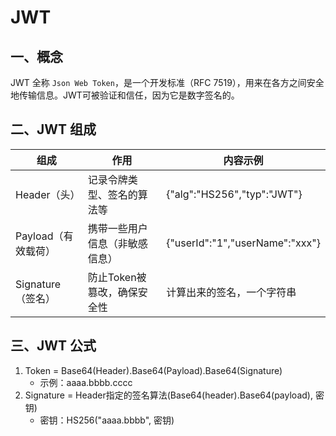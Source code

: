 # JWT

## 一、概念
JWT 全称 `Json Web Token`，是一个开发标准（RFC 7519），用来在各方之间安全地传输信息。JWT可被验证和信任，因为它是数字签名的。

## 二、JWT 组成
| 组成 | 作用 | 内容示例 |
| ---- | ---- | ---- |
| Header（头） | 记录令牌类型、签名的算法等 | {"alg":"HS256","typ":"JWT"} |
| Payload（有效载荷）| 携带一些用户信息（非敏感信息） | {"userId":"1","userName":"xxx"} |
| Signature（签名）|防止Token被篡改，确保安全性 | 计算出来的签名，一个字符串 |

## 三、JWT 公式
1. Token = Base64(Header).Base64(Payload).Base64(Signature)
    - 示例：aaaa.bbbb.cccc
2. Signature = Header指定的签名算法(Base64(header).Base64(payload), 密钥)
    - 密钥：HS256("aaaa.bbbb", 密钥)



<comment/>
<ad/>